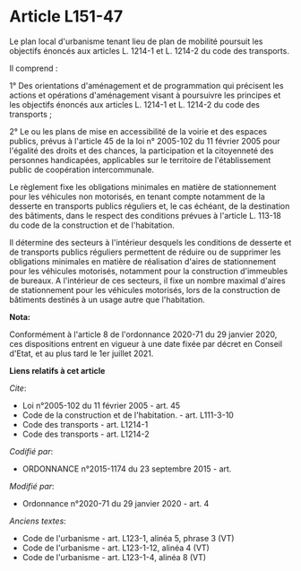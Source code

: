 # Article L151-47

Le plan local d'urbanisme tenant lieu de plan de mobilité poursuit les objectifs énoncés aux articles L. 1214-1 et L. 1214-2
du code des transports.

Il comprend :

1° Des orientations d'aménagement et de programmation qui précisent les actions et opérations d'aménagement visant à
poursuivre les principes et les objectifs énoncés aux articles L. 1214-1 et L. 1214-2 du code des transports ;

2° Le ou les plans de mise en accessibilité de la voirie et des espaces publics, prévus à l'article 45 de la loi n° 2005-102
du 11 février 2005 pour l'égalité des droits et des chances, la participation et la citoyenneté des personnes handicapées,
applicables sur le territoire de l'établissement public de coopération intercommunale.

Le règlement fixe les obligations minimales en matière de stationnement pour les véhicules non motorisés, en tenant compte
notamment de la desserte en transports publics réguliers et, le cas échéant, de la destination des bâtiments, dans le respect
des conditions prévues à l'article L. 113-18 du code de la construction et de l'habitation.

Il détermine des secteurs à l'intérieur desquels les conditions de desserte et de transports publics réguliers permettent de
réduire ou de supprimer les obligations minimales en matière de réalisation d'aires de stationnement pour les véhicules
motorisés, notamment pour la construction d'immeubles de bureaux. A l'intérieur de ces secteurs, il fixe un nombre maximal
d'aires de stationnement pour les véhicules motorisés, lors de la construction de bâtiments destinés à un usage autre que
l'habitation.

**Nota:**

Conformément à l'article 8 de l'ordonnance 2020-71 du 29 janvier 2020, ces dispositions entrent en vigueur à une date fixée
par décret en Conseil d'Etat, et au plus tard le 1er juillet 2021.

**Liens relatifs à cet article**

_Cite_:

  - Loi n°2005-102 du 11 février 2005 - art. 45
  - Code de la construction et de l'habitation. - art. L111-3-10
  - Code des transports - art. L1214-1
  - Code des transports - art. L1214-2

_Codifié par_:

  - ORDONNANCE n°2015-1174 du 23 septembre 2015 - art.

_Modifié par_:

  - Ordonnance n°2020-71 du 29 janvier 2020 - art. 4

_Anciens textes_:

  - Code de l'urbanisme - art. L123-1, alinéa 5, phrase 3 (VT)
  - Code de l'urbanisme - art. L123-1-12, alinéa 4 (VT)
  - Code de l'urbanisme - art. L123-1-4, alinéa 8 (VT)

